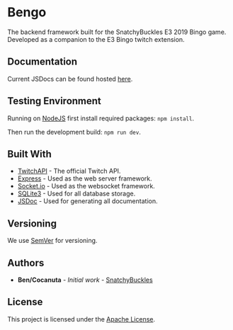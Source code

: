 # Bengo

The backend framework built for the SnatchyBuckles E3 2019 Bingo game. Developed as a companion to the E3 Bingo twitch extension.

## Documentation

Current JSDocs can be found hosted [here](https://cocanuta.github.io/BENGO/).

## Testing Environment

Running on [NodeJS](https://nodejs.org/) first install required packages: ```npm install```.

Then run the development build: ```npm run dev```.

## Built With

* [TwitchAPI](https://dev.twitch.tv/docs/api/) - The official Twitch API.
* [Express](https://expressjs.com/) - Used as the web server framework.
* [Socket.io](https://socket.io/) - Used as the websocket framework.
* [SQLite3](https://www.sqlite.org/) - Used for all database storage.
* [JSDoc](http://usejsdoc.org/) - Used for generating all documentation.

## Versioning

We use [SemVer](http://semver.org/) for versioning.

## Authors

* **Ben/Cocanuta** - *Initial work* - [SnatchyBuckles](https://twitch.tv/SnatchyBuckles)

## License

This project is licensed under the [Apache License](https://www.apache.org/licenses/LICENSE-2.0).
